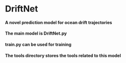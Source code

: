 # DriftNet
#### A novel prediction model for ocean drift trajectories
#### The main model is DriftNet.py
#### train.py can be used for training
#### The tools directory stores the tools related to this model
